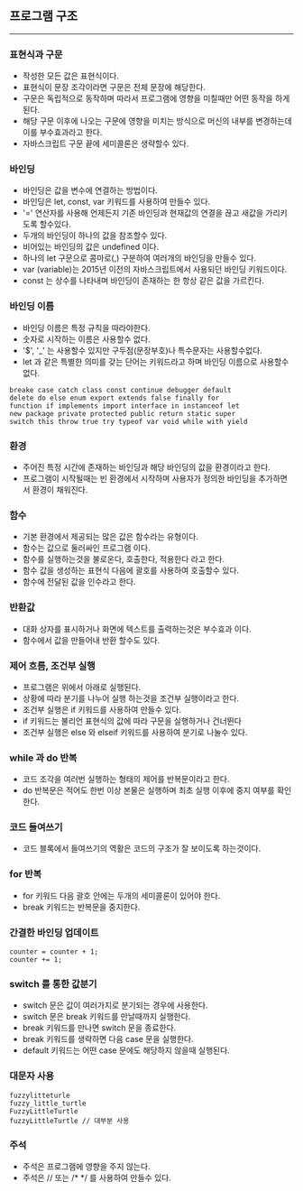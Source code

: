 
## 프로그램 구조

--------------------------------

### 표현식과 구문

* 작성한 모든 값은 표현식이다.
* 표현식이 문장 조각이라면 구문은 전체 문장에 해당한다.
* 구문은 독립적으로 동작하며 따라서 프로그램에 영향을 미칠때만 어떤 동작을 하게 된다.
* 해당 구문 이후에 나오는 구문에 영향을 미치는 방식으로 머신의 내부를 변경하는데 이를 부수효과라고 한다.
* 자바스크립트 구문 끝에 세미콜론은 생략할수 있다.

### 바인딩

* 바인딩은 값을 변수에 연결하는 방법이다.
* 바인딩은 let, const, var 키워드를 사용하여 만들수 있다.
* '=' 연산자를 사용해 언제든지 기존 바인딩과 현재값의 연결을 끊고 새값을 가리키도록 할수있다.
* 두개의 바인딩이 하나의 값을 참조할수 있다.
* 비어있는 바인딩의 값은 undefined 이다.
* 하나의 let 구문으로 콤마로(,) 구분하여 여러개의 바인딩을 만들수 있다.
* var (variable)는 2015년 이전의 자바스크립트에서 사용되던 바인딩 키워드이다.
* const 는 상수를 나타내며 바인딩이 존재하는 한 항상 같은 값을 가르킨다.

### 바인딩 이름

* 바인딩 이름은 특정 규칙을 따라야한다.
* 숫자로 시작하는 이름은 사용할수 없다.
* '$', '_' 는 사용할수 있지만 구두점(문장부호)나 특수문자는 사용할수없다.
* let 과 같은 특별한 의미를 갖는 단어는 키워드라고 하며 바인딩 이름으로 사용할수 없다.
```
breake case catch class const continue debugger default 
delete do else enum export extends false finally for 
function if implements import interface in instanceof let 
new package private protected public return static super 
switch this throw true try typeof var void while with yield
```

### 환경

* 주어진 특정 시간에 존재하는 바인딩과 해당 바인딩의 값을 환경이라고 한다.
* 프로그램이 시작될때는 빈 환경에서 시작하며 사용자가 정의한 바인딩을 추가하면서 환경이 채워진다.

### 함수

* 기본 환경에서 제공되는 많은 값은 함수라는 유형이다.
* 함수는 값으로 둘러싸인 프로그램 이다.
* 함수를 실행하는것을 불로온다, 호출한다, 적용한다 라고 한다.
* 함수 값을 생성하는 표현식 다음에 괄호를 사용하여 호출할수 있다.
* 함수에 전달된 값을 인수라고 한다.

### 반환값

* 대화 상자를 표시하거나 화면에 텍스트를 출력하는것은 부수효과 이다.
* 함수에서 값을 만들어내 반환 할수도 있다.

### 제어 흐름, 조건부 실행

* 프로그램은 위에서 아래로 실행된다.
* 상황에 따라 분기를 나누어 실행 하는것을 조건부 실행이라고 한다.
* 조건부 실행은 if 키워드를 사용하여 만들수 있다.
* if 키워드는 불리언 표현식의 값에 따라 구문을 실행하거나 건너뛴다
* 조건부 실행은 else 와 elseif 키워드를 사용하여 분기로 나눌수 있다.

### while 과 do 반복

* 코드 조각을 여러번 실행하는 형태의 제어를 반복문이라고 한다.
* do 반복문은 적어도 한번 이상 본물은 실행하며 최초 실행 이후에 중지 여부를 확인한다.

### 코드 들여쓰기

* 코드 블록에서 들여쓰기의 역활은 코드의 구조가 잘 보이도록 하는것이다.

### for 반복

* for 키워드 다음 괄호 안에는 두개의 세미콜론이 있어야 한다.
* break 키워드는 반복문을 중지한다.

### 간결한 바인딩 업데이트

```angular2html
counter = counter + 1;
counter += 1;
```

### switch 를 통한 값분기

* switch 문은 값이 여러가지로 분기되는 경우에 사용한다.
* switch 문은 break 키워드를 만날때까지 실행한다.
* break 키워드를 만나면 switch 문을 종료한다.
* break 키워드를 생략하면 다음 case 문을 실행한다.
* default 키워드는 어떤 case 문에도 해당하지 않을때 실행된다.

### 대문자 사용

```
fuzzylitteturle
fuzzy_little_turtle
FuzzyLittleTurtle
fuzzyLittleTurtle // 대부분 사용
```

### 주석

* 주석은 프로그램에 영향을 주지 않는다.
* 주석은 // 또는 /* */ 를 사용하여 만들수 있다.

